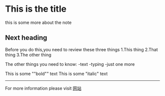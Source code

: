 # This is the title
this is some more about the note
## Next heading
Before you do this,you need to review these three things
1.This thing
2.That thing
3.The other thing

The other things you need to know:
-text
-typing
-just one more

This is some ""bold"" text
This is some "italic" text
**********************************
For more information please visit [网站](https://www.sina.com.cn "new web site")